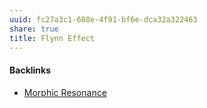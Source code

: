 ```yaml
---
uuid: fc27a3c1-688e-4f91-bf6e-dca32a322463
share: true
title: Flynn Effect
---
```

#### Backlinks

* [Morphic Resonance](/1ea4d752-e783-45f8-a355-98b52d0ca391)